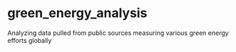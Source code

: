 # green_energy_analysis
Analyzing data pulled from public sources measuring various green energy efforts globally

